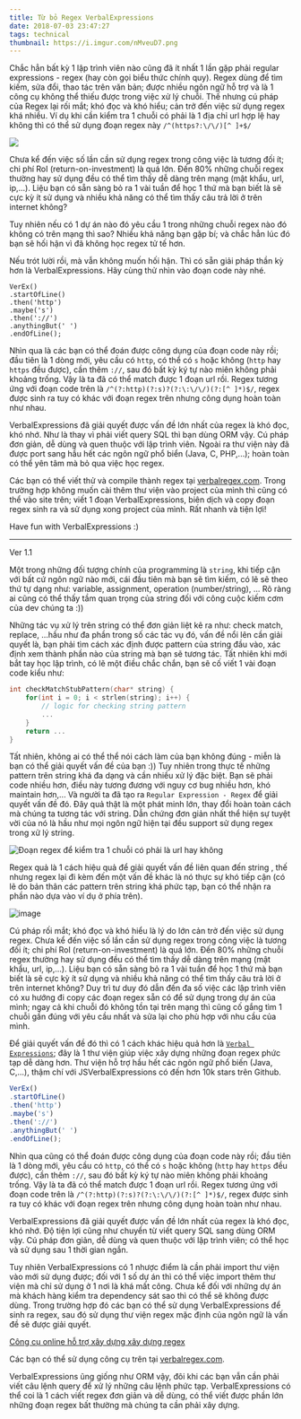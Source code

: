 ```yaml
---
title: Từ bỏ Regex VerbalExpressions
date: 2018-07-03 23:47:27
tags: technical
thumbnail: https://i.imgur.com/nMveuD7.png
---
```



Chắc hẳn bất kỳ 1 lập trình viên nào cũng đã ít nhất 1 lần gặp phải regular expressions - regex (hay còn gọi biểu thức chính quy). 
Regex dùng để tìm kiếm, sửa đổi, thao tác trên văn bản; được nhiều ngôn ngữ hỗ trợ
 và là 1 công cụ không thể thiếu được trong việc xử lý chuỗi. Thế nhưng
cú pháp của Regex lại rối mắt; khó đọc và khó hiểu; cản trở đến việc sử dụng regex khá nhiều. Ví dụ khi cần kiểm tra 1 chuỗi có phải 
là 1 địa chỉ url hợp lệ hay không thì có thể sử dụng đoạn regex này `/^(https?:\/\/)[^ ]+$/` 

![](https://i.imgur.com/nMveuD7.png)

Chưa kể đến việc số lần cần sử dụng regex trong công việc là tương đối ít; chi phí RoI (return-on-investment) là quá lớn. 
Đến 80% những chuỗi regex thường hay sử dụng đều có thể tìm thấy dễ dàng trên mạng (mật khẩu, url, ip,...). 
Liệu bạn có sẵn sàng bỏ ra 1 vài tuần để học 1 thứ mà bạn biết là sẽ cực kỳ ít sử dụng 
và nhiều khả năng có thể tìm thấy câu trả lời ở trên internet không?

Tuy nhiên nếu có 1 dự án nào đó yêu cầu 1 trong những chuỗi regex nào đó không có trên mạng thì sao?
Nhiều khả năng bạn gặp bí; và chắc hẳn lúc đó bạn sẽ hối hận vì đã không học regex tử tế hơn.

Nếu trót lười rồi, mà vẫn không muốn hối hận. Thì có sẵn giải pháp thần kỳ hơn là VerbalExpressions. Hãy cùng
thử nhìn vào đoạn code này nhé.

```
VerEx()
.startOfLine()
.then('http')
.maybe('s')
.then('://')
.anythingBut(' ')
.endOfLine();
```

Nhìn qua là các bạn có thể đoán được công dụng của đoạn code này rồi; 
đầu tiên là 1 dòng mới, yêu cầu có `http`, có thể có `s` hoặc không (`http` hay `https` đều được),
cần thêm `://`, sau đó bất kỳ ký tự nào miên không phải khoảng trống. Vậy là ta đã có thể match được 1 đoạn url rồi.
Regex tương ứng với đoạn code trên là `/^(?:http)(?:s)?(?:\:\/\/)(?:[^ ]*)$/`, regex được sinh ra tuy có 
khác với đoạn regex trên nhưng công dụng hoàn toàn như nhau.

VerbalExpressions đã giải quyết được vấn đề lớn nhất của regex là khó đọc, khó nhớ. Như là thay vì phải viết 
query SQL thì bạn dùng ORM vậy. Cú pháp đơn giản, dễ dùng và quen thuộc với lập trình viên. 
Ngoài ra thư viện này đã được port sang hầu hết các ngôn ngữ phổ biển (Java, C, PHP,...); hoàn toàn có thể yên tâm
mà bỏ qua việc học regex. 

Các bạn có thể viết thử và compile thành regex tại [verbalregex.com](https://verbalregex.com/).
Trong trường hợp không muốn cài thêm thư viện vào project của mình thì cũng có thể vào site trên; 
viết 1 đoạn VerbalExpressions, biên dịch và copy đoạn regex sinh ra và sử dụng xong project của mình. Rất nhanh và tiện lợi!
  
  
Have fun with VerbalExpressions :)

---

Ver 1.1

Một trong những đối tượng chính của programming là `string`, khi tiếp cận với bất cứ ngôn ngữ nào mới, cái đầu tiên mà bạn sẽ tìm kiếm, có lẽ sẽ theo thứ tự dạng như: variable, assignment, operation (number/string), ... Rõ ràng ai cũng có thể thấy tầm quan trọng của string đối với công cuộc kiếm cơm của dev chúng ta :))

Những tác vụ xử lý trên string có thể đơn giản liệt kê ra như: check match, replace, ...hầu như đa phần trong số các tác vụ đó, vấn đề nổi lên cần giải quyết là, bạn phải tìm cách xác định được pattern của string đầu vào, xác định xem thành phần nào của string mà bạn sẽ tương tác. Tất nhiên khi mới bắt tay học lập trình, có lẽ một điều chắc chắn, bạn sẽ cố viết 1 vài đoạn code kiểu như:

```C
int checkMatchStubPattern(char* string) {
    for(int i = 0; i < strlen(string); i++) {
        // logic for checking string pattern
        ...
    }
    return ...
}
```

Tất nhiên, không ai có thể thể nói cách làm của bạn không đúng - miễn là bạn có thể giải quyết vấn đề của bạn :)) Tuy nhiên trong thực tế những pattern trên string khá đa dạng và cần nhiều xử lý đặc biệt. Bạn sẽ phải code nhiều hơn, điều này tương đương với nguy cơ bug nhiều hơn, khó maintain hơn,... Và người ta đã tạo ra `Regular Expression - Regex` để giải quyết vấn đề đó. Đây quả thật là một phát minh lớn, thay đổi hoàn toàn cách mà chúng ta tương tác với string. Dẫn chứng đơn giản nhất thể hiện sự tuyệt vời của nó là hầu như mọi ngôn ngữ hiện tại đều support sử dụng regex trong xử lý string.

![Đoạn regex để kiểm tra 1 chuỗi có phải là url hay không](https://i.imgur.com/nMveuD7.png)

Regex quả là 1 cách hiệu quả để giải quyết vấn đề liên quan đến string , thế nhưng regex lại đi kèm đến một vấn đề khác là nó thực sự khó tiếp cận (có lẽ do bản thân các pattern trên string khá phức tạp, bạn có thể nhận ra phần nào dựa vào ví dụ ở phía trên).

![image](https://i.imgur.com/j3G9xyP.png)

Cú pháp rối mắt; khó đọc và khó hiểu là lý do lớn cản trở đến việc sử dụng regex. Chưa kể đến việc số lần cần sử dụng regex trong công việc là tương đối ít; chi phí RoI (return-on-investment) là quá lớn. Đến 80% những chuỗi regex thường hay sử dụng đều có thể tìm thấy dễ dàng trên mạng (mật khẩu, url, ip,...). Liệu bạn có sẵn sàng bỏ ra 1 vài tuần để học 1 thứ mà bạn biết là sẽ cực kỳ ít sử dụng và nhiều khả năng có thể tìm thấy câu trả lời ở trên internet không? Duy trì tư duy đó dẫn đến đa số việc các lập trình viên có xu hướng đi copy các đoạn regex sẵn có để sử dụng trong dự án của mình; ngay cả khi chuỗi đó không tồn tại trên mạng thì cũng cố gắng tìm 1 chuỗi gần đúng với yêu cầu nhất và sửa lại cho phù hợp với nhu cầu của mình.

Để giải quyết vấn đề đó thì có 1 cách khác hiệu quả hơn là [`Verbal Expressions`](http://verbalexpressions.github.io/); đây là 1 thư viện giúp việc xây dựng những đoạn regex phức tạp dễ dàng hơn. Thư viện hỗ trợ hầu hết các ngôn ngữ phổ biến (Java, C,...), thậm chí với JSVerbalExpressions có đến hơn 10k stars trên Github. 

``` javascript
VerEx()
.startOfLine()
.then('http')
.maybe('s')
.then('://')
.anythingBut(' ')
.endOfLine();
``` 

Nhìn qua cũng có thể đoán được công dụng của đoạn code này rồi; đầu tiên là 1 dòng mới, yêu cầu có `http`, có thể có `s` hoặc không (`http` hay `https` đều được), cần thêm `://`, sau đó bất kỳ ký tự nào miên không phải khoảng trống. Vậy là ta đã có thể match được 1 đoạn url rồi. Regex tương ứng với đoạn code trên là `/^(?:http)(?:s)?(?:\:\/\/)(?:[^ ]*)$/`, regex được sinh ra tuy có khác với đoạn regex trên nhưng công dụng hoàn toàn như nhau.

VerbalExpressions đã giải quyết được vấn đề lớn nhất của regex là khó đọc, khó nhớ. Độ tiện lợi cũng như chuyển từ viết query SQL sang dùng ORM vậy. Cú pháp đơn giản, dễ dùng và quen thuộc với lập trình viên; có thể học và sử dụng sau 1 thời gian ngắn.

Tuy nhiên VerbalExpressions có 1 nhược điểm là cần phải import thư viện vào mới sử dụng được; đối với 1 số dự án thì có thể việc import thêm thư viện mà chỉ sử dụng ở 1 nơi là khá mất công. Chưa kể đối với những dự án mà khách hàng kiểm tra dependency sát sao thì có thể sẽ không được dùng. Trong trường hợp đó các bạn có thể sử dụng VerbalExpressions để sinh ra regex, sau đó sử dụng thư viện regex mặc định của ngôn ngữ là vấn đề sẽ được giải quyết.

[Công cụ online hỗ trợ xây dựng xây dựng regex](https://i.imgur.com/w0uMzYE.png)

Các bạn có thể sử dụng công cụ trên tại [verbalregex.com](https://verbalregex.com/).

VerbalExpressions ũng giống như ORM vậy, đôi khi các bạn vẫn cần phải viết câu lệnh query để xử lý những câu lệnh phức tạp. VerbalExpressions có thể coi là 1 cách viết regex đơn giản và dễ dùng, có thể viết được phần lớn những đoạn regex bất thường mà chúng ta cần phải xây dựng.
